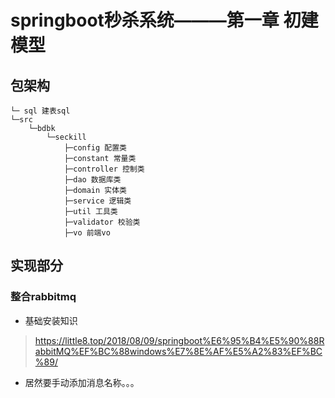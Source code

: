 # springboot秒杀系统———第一章 初建模型


## 包架构

```
└─ sql 建表sql
└─src
    └─bdbk
        └─seckill
            ├─config 配置类
            ├─constant 常量类
            ├─controller 控制类
            ├─dao 数据库类
            ├─domain 实体类
            ├─service 逻辑类
            ├─util 工具类
            ├─validator 校验类
            ├─vo 前端vo
```

## 实现部分

### 整合rabbitmq
* 基础安装知识
> https://little8.top/2018/08/09/springboot%E6%95%B4%E5%90%88RabbitMQ%EF%BC%88windows%E7%8E%AF%E5%A2%83%EF%BC%89/
 
* 居然要手动添加消息名称。。。
